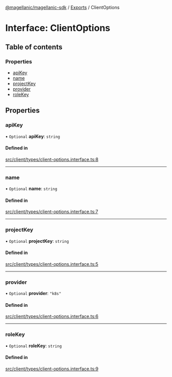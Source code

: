 [@magellanic/magellanic-sdk](../README.md) / [Exports](../modules.md) / ClientOptions

# Interface: ClientOptions

## Table of contents

### Properties

- [apiKey](ClientOptions.md#apikey)
- [name](ClientOptions.md#name)
- [projectKey](ClientOptions.md#projectkey)
- [provider](ClientOptions.md#provider)
- [roleKey](ClientOptions.md#rolekey)

## Properties

### apiKey

• `Optional` **apiKey**: `string`

#### Defined in

[src/client/types/client-options.interface.ts:8](https://gitlab.com/magellanic/platform/magellanic-ciem/magellanic-ciem-sdk/-/blob/87cc13f/src/client/types/client-options.interface.ts#L8)

___

### name

• `Optional` **name**: `string`

#### Defined in

[src/client/types/client-options.interface.ts:7](https://gitlab.com/magellanic/platform/magellanic-ciem/magellanic-ciem-sdk/-/blob/87cc13f/src/client/types/client-options.interface.ts#L7)

___

### projectKey

• `Optional` **projectKey**: `string`

#### Defined in

[src/client/types/client-options.interface.ts:5](https://gitlab.com/magellanic/platform/magellanic-ciem/magellanic-ciem-sdk/-/blob/87cc13f/src/client/types/client-options.interface.ts#L5)

___

### provider

• `Optional` **provider**: ``"k8s"``

#### Defined in

[src/client/types/client-options.interface.ts:6](https://gitlab.com/magellanic/platform/magellanic-ciem/magellanic-ciem-sdk/-/blob/87cc13f/src/client/types/client-options.interface.ts#L6)

___

### roleKey

• `Optional` **roleKey**: `string`

#### Defined in

[src/client/types/client-options.interface.ts:9](https://gitlab.com/magellanic/platform/magellanic-ciem/magellanic-ciem-sdk/-/blob/87cc13f/src/client/types/client-options.interface.ts#L9)
